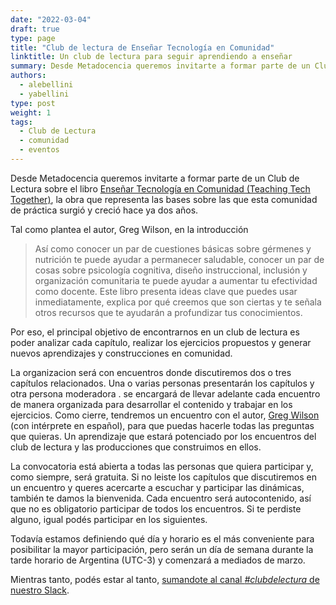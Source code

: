 ```yaml
---
date: "2022-03-04"
draft: true
type: page
title: "Club de lectura de Enseñar Tecnología en Comunidad"
linktitle: Un club de lectura para seguir aprendiendo a enseñar
summary: Desde Metadocencia queremos invitarte a formar parte de un Club de Lectura sobre el libro [Enseñar Tecnología en Comunidad (Teaching Tech Together)](https://teachtogether.tech/es/index.html), la obra que representa las bases sobre las que esta comunidad de práctica surgió y creció hace ya dos años.
authors: 
  - alebellini
  - yabellini
type: post
weight: 1
tags: 
  - Club de Lectura
  - comunidad
  - eventos
---
```


Desde Metadocencia queremos invitarte a formar parte de un Club de Lectura sobre el libro [Enseñar Tecnología en Comunidad (Teaching Tech Together)](https://teachtogether.tech/es/index.html), la obra que representa las bases sobre las que esta comunidad de práctica surgió y creció hace ya dos años.

Tal como plantea el autor, Greg Wilson, en la introducción

> Así como conocer un par de cuestiones básicas sobre gérmenes y nutrición te puede ayudar a permanecer saludable, conocer un par de cosas sobre psicología cognitiva, diseño instruccional, inclusión y organización comunitaria te puede ayudar a aumentar tu efectividad como docente. Este libro presenta ideas clave que puedes usar inmediatamente, explica por qué creemos que son ciertas y te señala otros recursos que te ayudarán a profundizar tus conocimientos.

Por eso, el principal objetivo de encontrarnos en un club de lectura es poder analizar cada capítulo, realizar los ejercicios propuestos y generar nuevos aprendizajes y construcciones en comunidad.

La organizacion será con encuentros donde discutiremos dos o tres capítulos relacionados. Una o varias personas presentarán los capítulos y otra persona moderadora .
se encargará de llevar adelante cada encuentro de manera organizada para desarrollar el contenido y trabajar en los ejercicios.
Como cierre, tendremos un encuentro con el autor, [Greg Wilson](https://third-bit.com/) (con intérprete en español), para que puedas hacerle todas las preguntas que quieras.
Un aprendizaje que estará potenciado por los encuentros del club de lectura y las producciones que construimos en ellos.

La convocatoria está abierta a todas las personas que quiera participar y, como siempre, será gratuita.
Si no leiste los capítulos que discutiremos en un encuentro y queres acercarte a escuchar y participar las dinámicas, también te damos la bienvenida.
Cada encuentro será autocontenido, así que no es obligatorio participar de todos los encuentros.
Si te perdiste alguno, igual podés participar en los siguientes.

Todavía estamos definiendo qué día y horario es el más conveniente para posibilitar la mayor participación, pero serán un día de semana durante la tarde horario de Argentina (UTC-3) y comenzará a mediados de marzo.

Mientras tanto, podés estar al tanto, [sumandote al canal *#clubdelectura* de nuestro Slack](https://join.slack.com/t/metadocencia/shared_invite/zt-ek8a0rup-MQB_5qUKhr9zIGKQAUImXA). 
